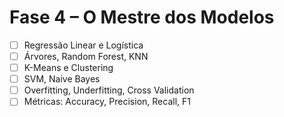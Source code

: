 # Fase 4 – O Mestre dos Modelos

- [ ] Regressão Linear e Logística
- [ ] Árvores, Random Forest, KNN
- [ ] K-Means e Clustering
- [ ] SVM, Naive Bayes
- [ ] Overfitting, Underfitting, Cross Validation
- [ ] Métricas: Accuracy, Precision, Recall, F1
